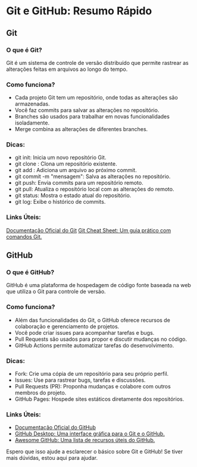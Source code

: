 # Git e GitHub: Resumo Rápido

## Git
### O que é Git?

Git é um sistema de controle de versão distribuído que permite rastrear as alterações feitas em arquivos ao longo do tempo.

### Como funciona?

- Cada projeto Git tem um repositório, onde todas as alterações são armazenadas.
- Você faz commits para salvar as alterações no repositório.
- Branches são usados para trabalhar em novas funcionalidades isoladamente.
- Merge combina as alterações de diferentes branches.

### Dicas:

- git init: Inicia um novo repositório Git.
- git clone <url>: Clona um repositório existente.
- git add <file>: Adiciona um arquivo ao próximo commit.
- git commit -m "mensagem": Salva as alterações no repositório.
- git push: Envia commits para um repositório remoto.
- git pull: Atualiza o repositório local com as alterações do remoto.
- git status: Mostra o estado atual do repositório.
- git log: Exibe o histórico de commits.

### Links Úteis:

[Documentação Oficial do Git](https://git-scm.com/doc)
[Git Cheat Sheet: Um guia prático com comandos Git.](https://education.github.com/git-cheat-sheet-education.pdf)

## GitHub
### O que é GitHub?

GitHub é uma plataforma de hospedagem de código fonte baseada na web que utiliza o Git para controle de versão.

### Como funciona?

- Além das funcionalidades do Git, o GitHub oferece recursos de colaboração e gerenciamento de projetos.
- Você pode criar issues para acompanhar tarefas e bugs.
- Pull Requests são usados para propor e discutir mudanças no código.
- GitHub Actions permite automatizar tarefas do desenvolvimento.

### Dicas:

- Fork: Crie uma cópia de um repositório para seu próprio perfil.
- Issues: Use para rastrear bugs, tarefas e discussões.
- Pull Requests (PR): Proponha mudanças e colabore com outros membros do projeto.
- GitHub Pages: Hospede sites estáticos diretamente dos repositórios.

### Links Úteis:

- [Documentação Oficial do GitHub](https://docs.github.com/pt)
- [GitHub Desktop: Uma interface gráfica para o Git e o GitHub.](https://desktop.github.com/)
- [Awesome GitHub: Uma lista de recursos úteis do GitHub.](https://github.com/phillipadsmith/awesome-github)

Espero que isso ajude a esclarecer o básico sobre Git e GitHub! Se tiver mais dúvidas, estou aqui para ajudar.
